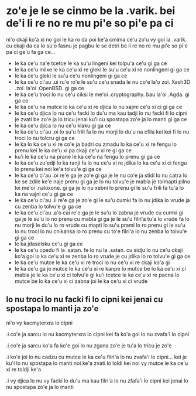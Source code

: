 zo'e je le se cinmo be la .varik. bei de'i li re no re mu pi'e so pi'e pa ci
============================================================================

ni'o ckaji ko'a xi no goi le ka ro da poi ke'a cmima ce'u zo'u vy goi la .varik. cu ckaji da ca lo su'o fasnu je pagbu le se detri be li re no re mu pi'e so pi'e pa ci ge'u fa ga ce...

* le ka ce'u na'e tcetce le ka su'u lingeni kei tolpu'a ce'u gi ga ce
* le ka ce'u milxe le ka ce'u xi re gleki le su'u ce'u xi re nonlingeni gi ga ce
* le ka ce'u gleki le su'u ce'u nonlingeni gi ga ce
* le ka ce'u ci'au .ui ru'e ro'e le su'u ce'u snada le nu co'e la'o zoi. Xash3D .zoi. la'oi .OpenBSD. gi ga ce
* le ka ce'u troci lo nu ce'u ciksi le me'oi .cryptography. bau la'oi .Agda. gi ga ce
* le ka ce'u na mutce lo ka ce'u xi re djica lo nu xajmi ce'u xi ci gi ga ce
* le ka ce'u djica lo nu ce'u facki lo du'u ma kau tadji lo nu facki fi lo cipni je zvati be zo'e ja lo tricu jenai ku'i cu spostapa zo'e ja lo manti gi ga ce
* le ka ce'u djica lo nu ce'u klaku gi ga ce
* le ka ce'u ci'au .oi lo su'u frili fa lo nu morji lo du'u na cfila kei kei fi lo nu troci lo nu tolcru gi ga ce
* le ka lo ka ce'u xi re co'e ja badri cu zmadu lo ka ce'u xi re fengu lo prenu kei le ka ce'u xi pa ckaji ce'u xi re gi ga ce
* ku'i le ka ce'u na prane le ka ce'u na fengu lo prenu gi ga ce
* le ka ce'u zu'edji lo ka ranji fa lo nu ce'u xi re jdika lo ka ce'u xi ci fengu lo prenu kei noi ke'a tolvu'e gi ga ce
* le ka ce'u ci'au .oi re'e ga je zo'e gi ga je le nu co'e ja stidi lo nu catra lo ke se zdile ke'e naje prenu gi ga je lo nu tolvu'e je mabla je tolmapti pilno loi me'oi .naloxone. gi ga je lo nu xebni lo prenu gi le su'u frili fa tu'a lo ka na vajni ce'u gi ga ce
* le ka ce'u ci'au .ii re'e ga je zo'e gi le su'u cumki fa lo nu jdika lo vrude ja cu zenba lo tolvu'e gi ga ce
* le ka ce'u ci'au .a'o cai re'e ga je le su'u lo zabna je vrude cu cumki gi ga je le su'u lo no prenu cu mabla gi ga je le su'u filri'a tu'a lo vrude fa lo nu morji le du'u lo ro vrude cu mapti lo su'u prami lo ro prenu gi le su'u lo nu troci lo nu cnikansa lo ro prenu cu to'e filri'a lo nu zenba lo tolvu'e gi ga ce
* le ka jdaselsku ce'u gi ga ce
* le ka ce'u cpedu fi la .satan. fe lo nu la .satan. cu sidju lo nu ce'u ckaji ko'a goi lo ka ce'u xi re zenba lo ro vrude je cu jdika lo ro tolvu'e gi ga ce
* le ka ce'u mutce le ka ce'u xi re troci lo nu ce'u xi re ckaji ko'a gi
* le ka ce'u ga je mutce le ka ce'u xi re kanpe lo mutce be lo ka ce'u xi ci mabla je le ka ce'u xi ci tolvu'e gi ku'i tcetce le ka ce'u xi re pacna lo mutce be lo ka ce'u xi ci zabna joi le ka ce'u xi ci vrude

## lo nu troci lo nu facki fi lo cipni kei jenai cu spostapa lo manti ja zo'e
ni'o vy kacmyterxra lo cipni

.i co'e ja sarcu lo nu kacmyterxra lo cipni kei fa ko'a goi lo nu zvafa'i lo cipni

.i co'e ja sarcu ko'a fa ko'e goi lo nu zgana zo'e je tu'a lo tricu je zo'e

.i ko'e joi lo nu cadzu cu mutce le ka ce'u filri'a lo nu zvafa'i lo cipni... kei je ku'i lo nu spostapa lo manti noi ke'a zvati lo loldi kei noi vy mutce le ka ce'u xi re toldji ke'a

.i vy djica lo nu vy facki lo du'u ma kau filri'a lo nu zfafa'i lo cipni kei jenai lo nu spostapa zo'e ja lo manti
